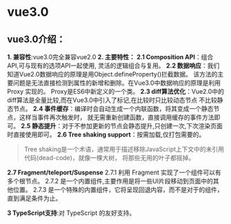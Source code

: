 # vue3.0

## vue3.0介绍：
 __1.  兼容性__:vue3.0完全兼容vue2.0
 __2.  主要特性：__
 __2.1 Composition API__：组合API,可与现有的选项API一起使用, 灵活的逻辑组合与复用。
 __2.2 数据响应__：我们知道Vue2.0数据响应的原理是用Object.defineProperty()拦截数据。
 该方法的主要问题是无法直接检测到属性的新增和删除。在Vue3.0中数据响应的原理是利用 Proxy 实现的。
 Proxy是ES6中新定义的一个类。
 __2.3 diff算法优化__：Vue2.0中的diff算法是全量比较,而在Vue3.0中引入了标记,在比较时只比较动态节点
 不比较静态节点。
 __2.4 事件缓存__：编译时会自动生成一个内联函数，将其变成一个静态节点，这样当事件再次触发时，
 就无需重新创建函数，直接调用缓存的事件方法即可。
 __2.5 静态提升__：对于不参加更新的节点会静态提升,只创建一次,下次渲染页面时直接使用即可。
 __2.6 Tree shaking support__：按需加载,仅打包需要的。
>Tree shaking是一个术语，通常用于描述移除JavaScript上下文中的未引用代码(dead-code)，就像一棵大树，
将那些无用的叶子都摇掉。

__2.7 Fragment/teleport/Suspense__
2.7.1 利用 Fragment 实现了一个组件可以有多个根节点。
 2.7.2 是一个内置组件,主要作用是将一些UI片段移动到页面中的其他位置。
 2.7.3 是一个特殊的内置组件，它将呈现回退内容，而不是对于的组件，直到满足条件为止。

__3  TypeScript支持__:对 TypeScript 的友好支持。